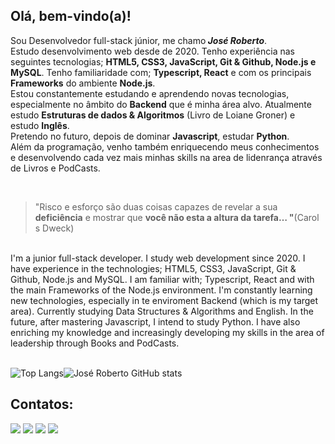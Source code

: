 <h2>Olá, bem-vindo(a)!</h2>
<p>Sou Desenvolvedor full-stack júnior, me chamo<i><b> José Roberto</b></i>.<br> Estudo desenvolvimento web desde de 2020. Tenho experiência nas seguintes tecnologias; <b>HTML5, CSS3, JavaScript, Git & Github, Node.js e MySQL</b>.  Tenho familiaridade com;  <b>Typescript, React</b> e com os principais <b>Frameworks</b> do ambiente <b>Node.js</b>.<br> Estou constantemente estudando e aprendendo novas tecnologias, especialmente no âmbito do <b>Backend</b> que é minha área alvo. Atualmente estudo <b>Estruturas de dados & Algoritmos</b> (Livro de Loiane Groner) e estudo <b>Inglês</b>.<br> Pretendo no futuro, depois de dominar  <b>Javascript</b>, estudar <b>Python</b>.
 <br>
Além da programação, venho também enriquecendo meus conhecimentos e desenvolvendo cada vez mais minhas skills na area de lidenrança através de Livros e PodCasts.</p><br>
<blockquote>
  <p>"Risco e esforço são duas coisas capazes de revelar a sua <strong>deficiência</strong> e mostrar que <strong>você não esta a altura da tarefa… "</strong>(Carol s Dweck)</p>
</blockquote><br>
I'm a junior full-stack developer.
I study web development since 2020. I have experience in the technologies; HTML5, CSS3, JavaScript, Git & Github, Node.js and MySQL. I am familiar with; Typescript, React and with the main Frameworks of the Node.js environment.
I'm constantly learning new technologies, especially in te enviroment Backend (which is my target area). Currently studying Data Structures & Algorithms and English.
In the future, after mastering Javascript, I intend to study Python.
I have also enriching my knowledge and increasingly developing my skills in the area of leadership through Books and PodCasts.

<br/>![Top Langs](https://github-readme-stats.vercel.app/api/top-langs/?username=jrsdrocha)![José Roberto GitHub stats](https://github-readme-stats.vercel.app/api?username=jrsdrocha&show_icons=true)

## Contatos:

<div>
<a href="https://www.youtube.com/seu-canal-youtube-aqui" target="_blank"><img src="https://img.shields.io/badge/YouTube-FF0000?style=for-the-badge&logo=youtube&logoColor=white" target="_blank"></a>
<a href="https://instagram.com/seu-usuário-instagram-aqui" target="_blank"><img src="https://img.shields.io/badge/-Instagram-%23E4405F?style=for-the-badge&logo=instagram&logoColor=white" target="_blank"></a>
<a href = "mailto:joseroberto.pick.prog@gmail.com"><img src="https://img.shields.io/badge/Gmail-D14836?style=for-the-badge&logo=gmail&logoColor=white" target="_blank"></a>
<a href="https://www.linkedin.com/in/jos%C3%A9-roberto-rocha-950551214/" target="_blank"><img src="https://img.shields.io/badge/-LinkedIn-%230077B5?style=for-the-badge&logo=linkedin&logoColor=white" target="_blank"></a>   
</div>

